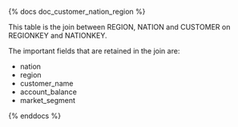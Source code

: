 <!---
# Modifications © 2019 Hashmap, Inc
#
# Licensed under the Apache License, Version 2.0 (the "License");
# you may not use this file except in compliance with the License.
# You may obtain a copy of the License at
#
#     http://www.apache.org/licenses/LICENSE-2.0
#
# Unless required by applicable law or agreed to in writing, software
# distributed under the License is distributed on an "AS IS" BASIS,
# WITHOUT WARRANTIES OR CONDITIONS OF ANY KIND, either express or implied.
# See the License for the specific language governing permissions and
# limitations under the License.
-->

{% docs doc_customer_nation_region %}

This table is the join between REGION, NATION and CUSTOMER on REGIONKEY and NATIONKEY.

The important fields that are retained in the join are:
* nation
* region
* customer_name
* account_balance
* market_segment

{% enddocs %}